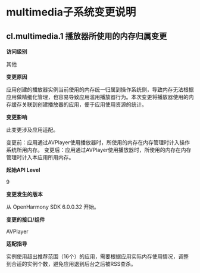 # multimedia子系统变更说明

## cl.multimedia.1 	播放器所使用的内存归属变更

**访问级别**

其他

**变更原因**

应用创建的播放器实例当前使用的内存统一归属到操作系统侧，导致内存无法根据应用做精细化管理，也容易导致应用滥用播放器行为。本次变更将播放器使用的内存缓存关联到创建播放器的应用，便于应用使用资源的统计。

**变更影响**

此变更涉及应用适配。

变更前：应用通过AVPlayer使用播放器时，所使用的内存在内存管理时计入操作系统所用内存。
变更后：应用通过AVPlayer使用播放器时，所使用的内存在内存管理时计入本应用所用内存。

**起始API Level**

9

**变更发生的版本**

从 OpenHarmony SDK 6.0.0.32 开始。

**变更的接口/组件**

AVPlayer

**适配指导**

实例使用超出推荐范围（16个）的应用，需要根据应用实际内存使用情况，调整到合适的实例个数，避免应用退到后台之后被RSS查杀。